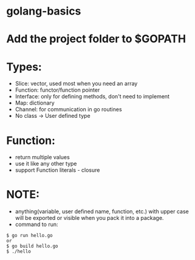 # golang-basics

# Add the project folder to $GOPATH

# Types:
  * Slice: vector, used most when you need an array
  * Function: functor/function pointer
  * Interface: only for defining methods, don't need to implement
  * Map: dictionary
  * Channel: for communication in go routines
  * No class -> User defined type

# Function:
  * return multiple values
  * use it like any other type
  * support Function literals - closure
  

# NOTE:
  * anything(variable, user defined name, function, etc.) with upper case will be exported or visible when you pack it into a package.
  * command to run:
  ```
  $ go run hello.go
  or
  $ go build hello.go
  $ ./hello
  ```
